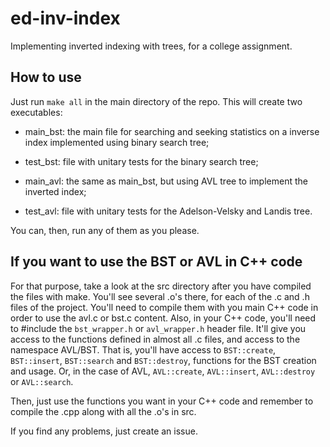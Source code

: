 # ed-inv-index
Implementing inverted indexing with trees, for a college assignment.

## How to use

Just run `make all` in the main directory of the repo. This will create two executables: 
- main_bst: the main file for searching and seeking statistics on a inverse index implemented using binary search tree;

- test_bst: file with unitary tests for the binary search tree;
- main_avl: the same as main_bst, but using AVL tree to implement the inverted index;
- test_avl: file with unitary tests for the Adelson-Velsky and Landis tree.

You can, then, run any of them as you please.

## If you want to use the BST or AVL in C++ code
For that purpose, take a look at the src directory after you have compiled the files with make.
You'll see several .o's there, for each of the .c and .h files of the project. You'll need to compile them with you main C++ code in order to use the avl.c or bst.c content.
Also, in your C++ code, you'll need to #include the `bst_wrapper.h` or `avl_wrapper.h` header file. It'll give you access to the functions defined in almost all .c files, and access to the namespace AVL/BST.
That is, you'll have access to `BST::create`, `BST::insert`, `BST::search` and `BST::destroy`, functions for the BST creation and usage. Or, in the case of AVL, `AVL::create`, `AVL::insert`, `AVL::destroy` or `AVL::search`.

Then, just use the functions you want in your C++ code and remember to compile the .cpp along with all the .o's in src.

If you find any problems, just create an issue.
